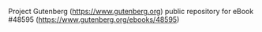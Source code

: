 Project Gutenberg (https://www.gutenberg.org) public repository for eBook #48595 (https://www.gutenberg.org/ebooks/48595)
